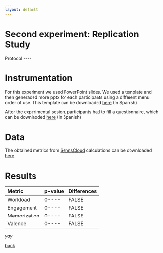 ```yaml
---
layout: default
---
```


# Second experiment: Replication Study


Protocol ----


# Instrumentation

For this experiment we used PowerPoint slides. We used a template and then generaded more pptx for each participants using a different menu order of use. This template can be downloaded [here](downloads/instrumentation/slides.pptx) (In Spanish)

After the experimental sesion, participants had to fill a questionnaire, which can be downlaoded [here](downloads/instrumentation/questionnaire.xlsm) (In Spanish)


# Data

The obtained metrics from [SennsCloud]() calculations can be downloaded [here](downloads/data/metrics.xlsx)



# Results

| Metric   	   | p-value          | Differences |
|:-------------|:------------------|:------|
| Workload     | 0---- | FALSE  |
| Engagement   | 0----   | FALSE  |
| Memorization | 0----     | FALSE  |
| Valence      | 0---- | FALSE |


_yay_

[back](../)
